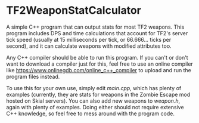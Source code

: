 # TF2WeaponStatCalculator

A simple C++ program that can output stats for most TF2 weapons. This program includes DPS and time calculations that account for TF2's server tick speed (usually at 15 milliseconds per tick, or 66.666... ticks per second), and it can calculate weapons with modified attributes too.

Any C++ compiler should be able to run this program. If you can't or don't want to download a compiler just for this, feel free to use an online compiler like https://www.onlinegdb.com/online_c++_compiler to upload and run the program files instead.

To use this for your own use, simply edit <i>main.cpp</i>, which has plenty of examples (currently, they are stats for weapons in the Zombie Escape mod hosted on Skial servers). You can also add new weapons to <i>weapon.h</i>, again with plenty of examples. Doing either should not require extensive C++ knowledge, so feel free to mess around with the program code.
